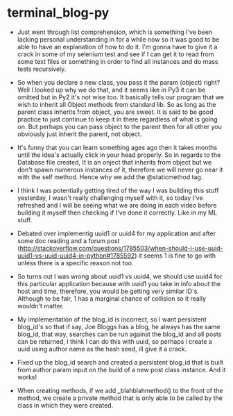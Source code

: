 # terminal_blog-py

* Just went through list comprehension, which is something I've been lacking personal understanding in for a while now so it was good to be able to have an explanation of how to do it. I'm gonna have to give it a crack in some of my selenium test and see if I can get it to read from some text files or something in order to find all instances and do mass tests recursively.

* So when you declare a new class, you pass it the param (object) right? Well I looked up why we do that, and it seems like in Py3 it can be omitted but in Py2 it's not wise too. It basically tells our program that we wish to inherit all Object methods from standard lib. So as long as the parent class inherits from object, you are sweet. It is said to be good practice to just continue to keep it in there regardless of what is going on. But perhaps you can pass object to the parent then for all other you obviously just inherit the parent, not object.

* It's funny that you can learn something ages ago then it takes months until the idea's actually click in your head properly. So in regards to the Database file created, It is an onject that inherits from object but we don't spawn numerous instances of it, therefore we will never go near it with the self method. Hence why we add the @staticmethod tag.

* I think I was potentially getting tired of the way I was building this stuff yesterday, I wasn't really challenging myself with it, so today I've refreshed and I will be seeing what we are doing in each video before building it myself then checking if I've done it correctly. Like in my ML stuff.

* Debated over implementig uuid1 or uuid4 for my application and after some doc reading and a forum post (http://stackoverflow.com/questions/1785503/when-should-i-use-uuid-uuid1-vs-uuid-uuid4-in-python#1785592) it seems 1 is fine to go with unless there is a specific reason not too.

* So turns out I was wrong about uuid1 vs uuid4, we should use uuid4 for this particular application because with uuid1 you take in info about the host and time, therefore, you would be getting very similar ID's. Although to be fair, 1 has a marginal chance of collision so it really wouldn't matter.

* My implementation of the blog_id is incorrect, so I want persistent blog_id's so that if say, Joe Bloggs has a blog, he always has the same blog_id, that way, searches can be run against the blog_id and all posts can be returned, I think I can do this with uuid, so perhaps i create a uuid using author name as the hash seed, ill give it a crack.

* Fixed up the blog_id search and created a persistent blog_id that is built from author param input on the build of a new post class instance. And it works!

* When creating methods, if we add _blahblahmethod() to the front of the method, we create a private method that is only able to be called by the class in which they were created.